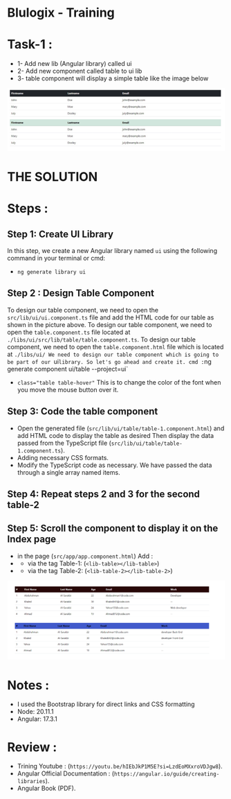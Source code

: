# Blulogix - Training 

# Task-1 :
* 1- Add new lib (Angular library) called ui
* 2- Add new component called table to ui lib
* 3- table component will display a simple table like the image below

![](assest/Images/Task1.jpeg)

# THE SOLUTION 

# Steps :
## Step 1: Create UI Library
In this step, we create a new Angular
library named `ui` using the following command in your terminal or cmd:
* `ng generate library ui`

## Step 2 : Design Table Component
To design our table component, we need to open  the `src/lib/ui/ui.component.ts` file and add the HTML code for our table as shown in the picture above.
To design our table component, we need to open the `table.component.ts` file located at `./libs/ui/src/lib/table/table.component.ts`.
To design our table component, we need to open the `table.component.html` file which is located at `./libs/ui/
We need to design our table component which is going to be part of our `ui` library. So let's go ahead and create it.
cmd :
`ng generate component ui/table --project=ui`
* `class="table table-hover"` This is to change the color of the font when you move the mouse button over it.

## Step 3: Code the table component
* Open the generated file (`src/lib/ui/table/table-1.component.html`) and add HTML code
to display the table as desired Then display the data passed from the TypeScript file (`src/lib/ui/table/table-1.component.ts`). 
* Adding necessary CSS formats.
* Modify the TypeScript code as necessary. We have passed the data through a single array named items. 

## Step 4: Repeat steps 2 and 3 for the second table-2

## Step 5: Scroll the component to display it on the Index page
* in the page (`src/app/app.component.html`) Add :
* * via the tag Table-1: (`<lib-table></lib-table>`) 
* * via the tag Table-2: (`<lib-table-2></lib-table-2>`)

![](assest/Images/result.png)

# Notes :
* I used the Bootstrap library for direct links and CSS formatting 
* Node: 20.11.1
* Angular: 17.3.1

# Review : 
*  Trining Youtube : (`https://youtu.be/hIEbJkP1M5E?si=LzdEoMXxroVDJgw8`).
*  Angular  Official Documentation : (`https://angular.io/guide/creating-libraries`).
*  Angular Book (PDF).
